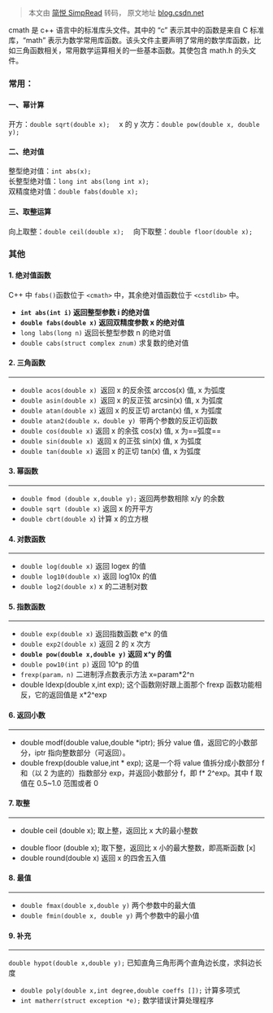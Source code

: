 > 本文由 [简悦 SimpRead](http://ksria.com/simpread/) 转码， 原文地址 [blog.csdn.net](https://blog.csdn.net/qq_42848319/article/details/121055852?ops_request_misc=&request_id=&biz_id=102&utm_term=cmath%E5%BA%93&utm_medium=distribute.pc_search_result.none-task-blog-2~all~sobaiduweb~default-1-121055852.nonecase&spm=1018.2226.3001.4187)

cmath 是 c++ 语言中的标准库头文件。其中的 “c” 表示其中的函数是来自 C 标准库，“math” 表示为数学常用库函数。该头文件主要声明了常用的数学库函数，比如三角函数相关，常用数学运算相关的一些基本函数。其使包含 math.h 的头文件。

### 常用：  
#### 一、幂计算  
开方：`double sqrt(double x);  `
x 的 y 次方：`double pow(double x, double y);`

#### 二、绝对值  
整型绝对值：`int abs(x);`  
长整型绝对值：`long int abs(long int x);`  
双精度绝对值：`double fabs(double x);`

#### 三、取整运算  
向上取整：`double ceil(double x);  `
向下取整：`double floor(double x);`

### 其他
#### 1. 绝对值函数

C++ 中 `fabs()`函数位于 `<cmath>` 中，其余绝对值函数位于 `<cstdlib>` 中。

*   **`int abs(int i)` 返回整型参数 i 的绝对值**
*   **`double fabs(double x)` 返回双精度参数 x 的绝对值**
*   `long labs(long n)` 返回长整型参数 n 的绝对值
*   `double cabs(struct complex znum)` 求复数的绝对值

#### 2. 三角函数
-------

*   `double acos(double x) `返回 x 的反余弦 arccos(x) 值, x 为弧度
*   `double asin(double x) `返回 x 的反正弦 arcsin(x) 值, x 为弧度
*   `double atan(double x)` 返回 x 的反正切 arctan(x) 值, x 为弧度
*   `double atan2(double x，double y) `带两个参数的反正切函数
*   `double cos(double x)` 返回 x 的余弦 cos(x) 值, x 为==弧度==
*   `double sin(double x) `返回 x 的正弦 sin(x) 值, x 为弧度
*   `double tan(double x)` 返回 x 的正切 tan(x) 值, x 为弧度

#### 3. 幂函数
------

*   `double fmod (double x,double y);` 返回两参数相除 x/y 的余数
*   `double sqrt (double x)` 返回 x 的开平方
*   `double cbrt(double x`) 计算 x 的立方根

#### 4. 对数函数
-------

*   `double log(double x)` 返回 logex 的值
*   `double log10(double x)` 返回 log10x 的值
*   `double log2(double x)` x 的二进制对数

#### 5. 指数函数
-------

*   `double exp(double x)` 返回指数函数 e^x 的值
*   `double exp2(double x)` 返回 2 的 x 次方
*   **`double pow(double x,double y)` 返回 x^y 的值**
*   `double pow10(int p)` 返回 10^p 的值
*   `frexp(param，n)` 二进制浮点数表示方法 x=param*2^n
*   double ldexp(double x,int exp); 这个函数刚好跟上面那个 frexp 函数功能相反，它的返回值是 x*2^exp

#### 6. 返回小数
-------

*   double modf(double value,double *iptr); 拆分 value 值，返回它的小数部分，iptr 指向整数部分（可返回）。
*   double frexp(double value,int * exp); 这是一个将 value 值拆分成小数部分 f 和（以 2 为底的）指数部分 exp，并返回小数部分 f，即 f* 2^exp。其中 f 取值在 0.5~1.0 范围或者 0

#### 7. 取整
-----

-   double ceil (double x); 取上整，返回比 x 大的最小整数
*   double floor (double x); 取下整，返回比 x 小的最大整数，即高斯函数 [x]
*   double round(double x) 返回 x 的四舍五入值

#### 8. 最值
-----

*   `double fmax(double x,double y)` 两个参数中的最大值
*   `double fmin(double x, double y)` 两个参数中的最小值

#### 9. 补充
-----

`double hypot(double x,double y);` 已知直角三角形两个直角边长度，求斜边长度

*   `double poly(double x,int degree,double coeffs []);` 计算多项式
*   `int matherr(struct exception *e);` 数学错误计算处理程序